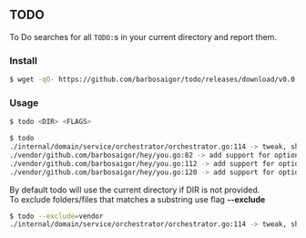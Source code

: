 ## TODO
To Do searches for all `TODO:`s in your current directory and report them.  

### Install

```sh
$ wget -qO- https://github.com/barbosaigor/todo/releases/download/v0.0.0-alpha/todo-linux-amd64.tar.gz | sudo tar xvz -C /usr/local/bin
```  

### Usage  
```sh
$ todo <DIR> <FLAGS> 
```

```sh
$ todo
./internal/domain/service/orchestrator/orchestrator.go:114 -> tweak, should be configurable
./vendor/github.com/barbosaigor/hey/you.go:82 -> add support for optional groups "/hey(/there)?"
./vendor/github.com/barbosaigor/hey/you.go:112 -> add support for optional groups "/abc(/def)?"
./vendor/github.com/barbosaigor/hey/you.go:120 -> add support for optional groups "/bc?"
```

By default todo will use the current directory if DIR is not provided.  
To exclude folders/files that matches a substring use flag **--exclude**  
```sh
$ todo --exclude=vendor
./internal/domain/service/orchestrator/orchestrator.go:114 -> tweak, should be configurable
```  